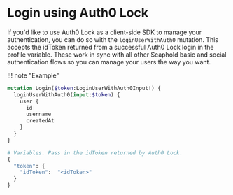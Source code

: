 # Login using Auth0 Lock

If you'd like to use Auth0 Lock as a client-side SDK to manage your authentication, you can do so with the `loginUserWithAuth0` mutation. This accepts the idToken returned from a successful Auth0 Lock login in the profile variable. These work in sync with all other Scaphold basic and social authentication flows so you can manage your users the way you want.

!!! note "Example"

```graphql
mutation Login($token:LoginUserWithAuth0Input!) {
  loginUserWithAuth0(input:$token) {
    user {
      id
      username
      createdAt
    }
  }
}

# Variables. Pass in the idToken returned by Auth0 Lock.
{
  "token": {
    "idToken":  "<idToken>"
  }
}
```